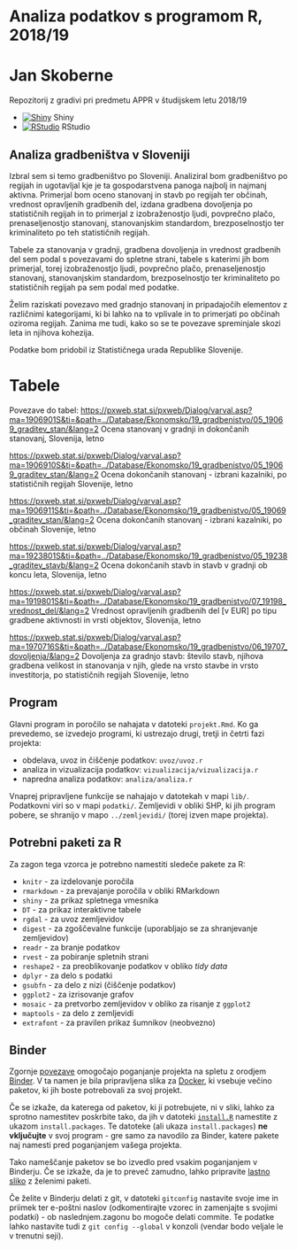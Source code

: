 # Analiza podatkov s programom R, 2018/19

# Jan Skoberne

Repozitorij z gradivi pri predmetu APPR v študijskem letu 2018/19

* [![Shiny](http://mybinder.org/badge.svg)](http://beta.mybinder.org/v2/gh/jaanos/APPR-2018-19/master?urlpath=shiny/APPR-2018-19/projekt.Rmd) Shiny
* [![RStudio](http://mybinder.org/badge.svg)](http://beta.mybinder.org/v2/gh/jaanos/APPR-2018-19/master?urlpath=rstudio) RStudio

## Analiza gradbeništva v Sloveniji

Izbral sem si temo gradbeništvo po Sloveniji. Analiziral bom gradbeništvo po regijah in ugotavljal kje je ta gospodarstvena panoga najbolj in najmanj aktivna. Primerjal bom oceno stanovanj in stavb po regijah ter občinah, vrednost opravljenih gradbenih del, izdana gradbena dovoljenja po statističnih regijah in to primerjal z izobraženostjo ljudi, povprečno plačo, prenaseljenostjo stanovanj, stanovanjskim standardom, brezposelnostjo ter kriminaliteto po teh statističnih regijah.

Tabele za stanovanja v gradnji, gradbena dovoljenja in vrednost gradbenih del sem podal s povezavami do spletne strani, tabele s katerimi jih bom primerjal, torej izobraženostjo ljudi, povprečno plačo, prenaseljenostjo stanovanj, stanovanjskim standardom, brezposelnostjo ter kriminaliteto po statističnih regijah pa sem podal med podatke.

Želim raziskati povezavo med gradnjo stanovanj in pripadajočih elementov z različnimi kategorijami, ki bi lahko na to vplivale in to primerjati po občinah oziroma regijah. Zanima me tudi, kako so se te povezave spreminjale skozi leta in njihova kohezija.

Podatke bom pridobil iz Statističnega urada Republike Slovenije.

# Tabele
Povezave do tabel:
https://pxweb.stat.si/pxweb/Dialog/varval.asp?ma=1906901S&ti=&path=../Database/Ekonomsko/19_gradbenistvo/05_19069_graditev_stan/&lang=2
Ocena stanovanj v gradnji in dokončanih stanovanj, Slovenija, letno

https://pxweb.stat.si/pxweb/Dialog/varval.asp?ma=1906910S&ti=&path=../Database/Ekonomsko/19_gradbenistvo/05_19069_graditev_stan/&lang=2
Ocena dokončanih stanovanj - izbrani kazalniki, po statističnih regijah Slovenije, letno

https://pxweb.stat.si/pxweb/Dialog/varval.asp?ma=1906911S&ti=&path=../Database/Ekonomsko/19_gradbenistvo/05_19069_graditev_stan/&lang=2
Ocena dokončanih stanovanj - izbrani kazalniki, po občinah Slovenije, letno

https://pxweb.stat.si/pxweb/Dialog/varval.asp?ma=1923801S&ti=&path=../Database/Ekonomsko/19_gradbenistvo/05_19238_graditev_stavb/&lang=2
Ocena dokončanih stavb in stavb v gradnji ob koncu leta, Slovenija, letno

https://pxweb.stat.si/pxweb/Dialog/varval.asp?ma=1919801S&ti=&path=../Database/Ekonomsko/19_gradbenistvo/07_19198_vrednost_del/&lang=2
Vrednost opravljenih gradbenih del [v EUR] po tipu gradbene aktivnosti in vrsti objektov, Slovenija, letno

https://pxweb.stat.si/pxweb/Dialog/varval.asp?ma=1970716S&ti=&path=../Database/Ekonomsko/19_gradbenistvo/06_19707_dovoljenja/&lang=2
Dovoljenja za gradnjo stavb: število stavb, njihova gradbena velikost in stanovanja v njih, glede na vrsto stavbe in vrsto investitorja, po statističnih regijah Slovenije, letno

## Program

Glavni program in poročilo se nahajata v datoteki `projekt.Rmd`.
Ko ga prevedemo, se izvedejo programi, ki ustrezajo drugi, tretji in četrti fazi projekta:

* obdelava, uvoz in čiščenje podatkov: `uvoz/uvoz.r`
* analiza in vizualizacija podatkov: `vizualizacija/vizualizacija.r`
* napredna analiza podatkov: `analiza/analiza.r`

Vnaprej pripravljene funkcije se nahajajo v datotekah v mapi `lib/`.
Podatkovni viri so v mapi `podatki/`.
Zemljevidi v obliki SHP, ki jih program pobere,
se shranijo v mapo `../zemljevidi/` (torej izven mape projekta).

## Potrebni paketi za R

Za zagon tega vzorca je potrebno namestiti sledeče pakete za R:

* `knitr` - za izdelovanje poročila
* `rmarkdown` - za prevajanje poročila v obliki RMarkdown
* `shiny` - za prikaz spletnega vmesnika
* `DT` - za prikaz interaktivne tabele
* `rgdal` - za uvoz zemljevidov
* `digest` - za zgoščevalne funkcije (uporabljajo se za shranjevanje zemljevidov)
* `readr` - za branje podatkov
* `rvest` - za pobiranje spletnih strani
* `reshape2` - za preoblikovanje podatkov v obliko *tidy data*
* `dplyr` - za delo s podatki
* `gsubfn` - za delo z nizi (čiščenje podatkov)
* `ggplot2` - za izrisovanje grafov
* `mosaic` - za pretvorbo zemljevidov v obliko za risanje z `ggplot2`
* `maptools` - za delo z zemljevidi
* `extrafont` - za pravilen prikaz šumnikov (neobvezno)

## Binder

Zgornje [povezave](#analiza-podatkov-s-programom-r-201819)
omogočajo poganjanje projekta na spletu z orodjem [Binder](https://mybinder.org/).
V ta namen je bila pripravljena slika za [Docker](https://www.docker.com/),
ki vsebuje večino paketov, ki jih boste potrebovali za svoj projekt.

Če se izkaže, da katerega od paketov, ki ji potrebujete, ni v sliki,
lahko za sprotno namestitev poskrbite tako,
da jih v datoteki [`install.R`](install.R) namestite z ukazom `install.packages`.
Te datoteke (ali ukaza `install.packages`) **ne vključujte** v svoj program -
gre samo za navodilo za Binder, katere pakete naj namesti pred poganjanjem vašega projekta.

Tako nameščanje paketov se bo izvedlo pred vsakim poganjanjem v Binderju.
Če se izkaže, da je to preveč zamudno,
lahko pripravite [lastno sliko](https://github.com/jaanos/APPR-docker) z želenimi paketi.

Če želite v Binderju delati z git,
v datoteki `gitconfig` nastavite svoje ime in priimek ter e-poštni naslov
(odkomentirajte vzorec in zamenjajte s svojimi podatki) -
ob naslednjem.zagonu bo mogoče delati commite.
Te podatke lahko nastavite tudi z `git config --global` v konzoli
(vendar bodo veljale le v trenutni seji).
